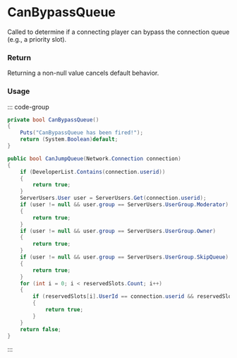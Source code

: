 # CanBypassQueue
<Badge type="info" text="Player"/><Badge type="danger" text="Carbon Compatible"/><Badge type="warning" text="Oxide Compatible"/>
Called to determine if a connecting player can bypass the connection queue (e.g., a priority slot).

### Return
Returning a non-null value cancels default behavior.

### Usage
::: code-group
```csharp [Example]
private bool CanBypassQueue()
{
	Puts("CanBypassQueue has been fired!");
	return (System.Boolean)default;
}
```
```csharp [Source — Assembly-CSharp @ ConnectionQueue]
public bool CanJumpQueue(Network.Connection connection)
{
	if (DeveloperList.Contains(connection.userid))
	{
		return true;
	}
	ServerUsers.User user = ServerUsers.Get(connection.userid);
	if (user != null && user.group == ServerUsers.UserGroup.Moderator)
	{
		return true;
	}
	if (user != null && user.group == ServerUsers.UserGroup.Owner)
	{
		return true;
	}
	if (user != null && user.group == ServerUsers.UserGroup.SkipQueue)
	{
		return true;
	}
	for (int i = 0; i < reservedSlots.Count; i++)
	{
		if (reservedSlots[i].UserId == connection.userid && reservedSlots[i].Expiry > UnityEngine.Time.realtimeSinceStartup)
		{
			return true;
		}
	}
	return false;
}

```
:::
